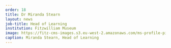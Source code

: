 ```yaml
---
order: 18
title: Dr Miranda Stearn
layout: news
job-title: Head of Learning
institution: Fitzwilliam Museum
image: https://fitz-cms-images.s3.eu-west-2.amazonaws.com/ms-profile-pic-1-1.jpg
caption: Miranda Stearn, Head of Learning
---
```

